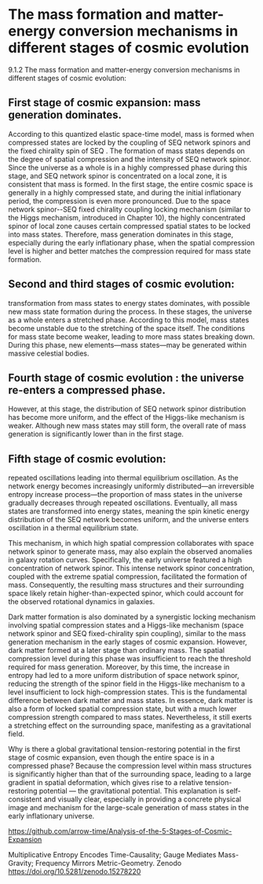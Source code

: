 # The mass formation and matter-energy conversion mechanisms in different stages of cosmic evolution

9.1.2  The mass formation and matter-energy conversion mechanisms in different stages of cosmic evolution:

## First stage of cosmic expansion: mass generation dominates.

According to this quantized elastic space-time model, mass is formed when compressed states are locked by the coupling of SEQ network spinors and the fixed chirality spin of SEQ . The formation of mass states depends on the degree of spatial compression and the intensity of SEQ network spinor. Since the universe as a whole is in a highly compressed phase during this stage, and SEQ network spinor is concentrated on a local zone, it is consistent that mass is formed. In the first stage, the entire cosmic space is generally in a highly compressed state, and during the initial inflationary period, the compression is even more pronounced. Due to the space network spinor--SEQ fixed chirality coupling locking mechanism (similar to the Higgs mechanism, introduced in Chapter 10), the highly concentrated spinor of local zone causes certain compressed spatial states to be locked into mass states. Therefore, mass generation dominates in this stage, especially during the early inflationary phase, when the spatial compression level is higher and better matches the compression required for mass state formation.

## Second and third stages of cosmic evolution: 

transformation from mass states to energy states dominates, with possible new mass state formation during the process.
In these stages, the universe as a whole enters a stretched phase. According to this model, mass states become unstable due to the stretching of the space itself. The conditions for mass state become weaker, leading to more mass states breaking down. During this phase, new elements—mass states—may be generated within massive celestial bodies.

## Fourth stage of cosmic evolution : the universe re-enters a compressed phase.

However, at this stage, the distribution of SEQ network spinor distribution has become more uniform, and the effect of the Higgs-like mechanism is weaker. Although new mass states may still form, the overall rate of mass generation is significantly lower than in the first stage.

## Fifth stage of cosmic evolution: 

repeated oscillations leading into thermal equilibrium oscillation.
As the network energy becomes increasingly uniformly distributed—an irreversible entropy increase process—the proportion of mass states in the universe gradually decreases through repeated oscillations. Eventually, all mass states are transformed into energy states, meaning the spin kinetic energy distribution of the SEQ network becomes uniform, and the universe enters oscillation in a thermal equilibrium state.
 
This mechanism, in which high spatial compression collaborates with space network spinor to generate mass, may also explain the observed anomalies in galaxy rotation curves. Specifically, the early universe featured a high concentration of network spinor. This intense network spinor concentration, coupled with the extreme spatial compression, facilitated the formation of mass. Consequently, the resulting mass structures and their surrounding space likely retain higher-than-expected spinor, which could account for the observed rotational dynamics in galaxies.

Dark matter formation is also dominated by a synergistic locking mechanism involving spatial compression states and a Higgs-like mechanism (space network spinor and SEQ fixed-chirality spin coupling), similar to the mass generation mechanism in the early stages of cosmic expansion. However, dark matter formed at a later stage than ordinary mass. The spatial compression level during this phase was insufficient to reach the threshold required for mass generation. Moreover, by this time, the increase in entropy had led to a more uniform distribution of space network spinor, reducing the strength of the spinor field in the Higgs-like mechanism to a level insufficient to lock high-compression states. This is the fundamental difference between dark matter and mass states. In essence, dark matter is also a form of locked spatial compression state, but with a much lower compression strength compared to mass states. Nevertheless, it still exerts a stretching effect on the surrounding space, manifesting as a gravitational field.

Why is there a global gravitational tension-restoring potential in the first stage of cosmic expansion, even though the entire space is in a compressed phase? Because the compression level within mass structures is significantly higher than that of the surrounding space, leading to a large gradient in spatial deformation, which gives rise to a relative tension-restoring potential — the gravitational potential.
This explanation is self-consistent and visually clear, especially in providing a concrete physical image and mechanism for the large-scale generation of mass states in the early inflationary universe.

https://github.com/arrow-time/Analysis-of-the-5-Stages-of-Cosmic-Expansion

Multiplicative Entropy Encodes Time-Causality; Gauge Mediates Mass-Gravity; Frequency Mirrors Metric-Geometry. Zenodo  https://doi.org/10.5281/zenodo.15278220
